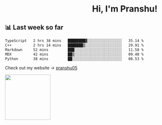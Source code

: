 <div align="right" >
   
   <H1>Hi, I'm Pranshu!</H1>

</div>

## 📊 Last week so far
<!--START_SECTION:waka-->

```txt
TypeScript   2 hrs 38 mins   ████████▓░░░░░░░░░░░░░░░░   35.14 %
C++          2 hrs 14 mins   ███████▒░░░░░░░░░░░░░░░░░   29.91 %
Markdown     52 mins         ███░░░░░░░░░░░░░░░░░░░░░░   11.58 %
MDX          42 mins         ██▒░░░░░░░░░░░░░░░░░░░░░░   09.48 %
Python       38 mins         ██░░░░░░░░░░░░░░░░░░░░░░░   08.53 %
```

<!--END_SECTION:waka-->

Check out my website -> [pranshu05](https://pranshu05.vercel.app)

<img align="left" width="150" src="https://user-images.githubusercontent.com/70943732/209951571-93b7afe5-f523-4683-b725-5d94b287e94e.png">

